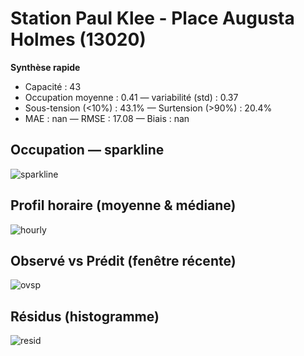 # Station Paul Klee - Place Augusta Holmes (13020)

**Synthèse rapide**
- Capacité : 43
- Occupation moyenne : 0.41 — variabilité (std) : 0.37
- Sous-tension (<10%) : 43.1% — Surtension (>90%) : 20.4%
- MAE : nan — RMSE : 17.08 — Biais : nan

## Occupation — sparkline
![sparkline](/assets/figs/stations/13020/sparkline.png)

## Profil horaire (moyenne & médiane)
![hourly](/assets/figs/stations/13020/hourly.png)

## Observé vs Prédit (fenêtre récente)
![ovsp](/assets/figs/stations/13020/obs_vs_pred.png)

## Résidus (histogramme)
![resid](/assets/figs/stations/13020/residual_hist.png)